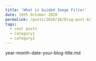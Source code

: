 ```yaml
---
title: 'What is Guided Image Filter'
date: 19th October 2020
permalink: /posts/2020/10/blog-post-6/
tags:
  - cool posts
  - category1
  - category2
---
```


year-month-date-your-blog-title.md
